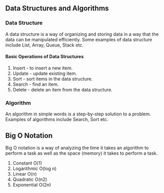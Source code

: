 ## Data Structures and Algorithms

### Data Structure
A data structure is a way of organizing and 
storing data in a way that the data can be manipulated
efficiently. Some examples of data structure
include List, Array, Queue, Stack etc.

#### Basic Operations of Data Structures
1. Insert - to insert a new item.
2. Update - update existing item.
3. Sort - sort items in the data structure.
4. Search - find an item.
5. Delete - delete an item from the data structure.

### Algorithm
An algorithm in simple words is a step-by-step 
solution to a problem. Examples of algorithms include
Search, Sort etc.

## Big O Notation
Big O notation is a way of analyzing the time it takes 
an algorithm to perform a task as well as the space (memory)
it takes to perform a task.
1. Constant O(1)
2. Logarithmic O(log n)
3. Linear O(n)
4. Quadratic O(n2)
5. Exponential O(2n)


